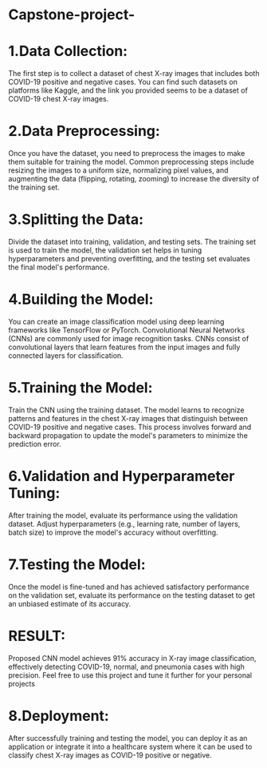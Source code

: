 # Capstone-project-
# 1.Data Collection: 
The first step is to collect a dataset of chest X-ray images that includes both COVID-19 positive and negative cases. You can find such datasets on platforms like Kaggle, and the link you provided seems to be a dataset of COVID-19 chest X-ray images.

# 2.Data Preprocessing:
Once you have the dataset, you need to preprocess the images to make them suitable for training the model. Common preprocessing steps include resizing the images to a uniform size, normalizing pixel values, and augmenting the data (flipping, rotating, zooming) to increase the diversity of the training set.

# 3.Splitting the Data: 
Divide the dataset into training, validation, and testing sets. The training set is used to train the model, the validation set helps in tuning hyperparameters and preventing overfitting, and the testing set evaluates the final model's performance.

# 4.Building the Model:
You can create an image classification model using deep learning frameworks like TensorFlow or PyTorch. Convolutional Neural Networks (CNNs) are commonly used for image recognition tasks. CNNs consist of convolutional layers that learn features from the input images and fully connected layers for classification.

# 5.Training the Model:
Train the CNN using the training dataset. The model learns to recognize patterns and features in the chest X-ray images that distinguish between COVID-19 positive and negative cases. This process involves forward and backward propagation to update the model's parameters to minimize the prediction error.

# 6.Validation and Hyperparameter Tuning: 
After training the model, evaluate its performance using the validation dataset. Adjust hyperparameters (e.g., learning rate, number of layers, batch size) to improve the model's accuracy without overfitting.

# 7.Testing the Model:
Once the model is fine-tuned and has achieved satisfactory performance on the validation set, evaluate its performance on the testing dataset to get an unbiased estimate of its accuracy.
# RESULT:
Proposed CNN model achieves 91% accuracy in X-ray image classification, effectively detecting
COVID-19, normal, and pneumonia cases with high precision.
Feel free to use this project and tune it further for your personal projects
# 8.Deployment: 
After successfully training and testing the model, you can deploy it as an application or integrate it into a healthcare system where it can be used to classify chest X-ray images as COVID-19 positive or negative.
